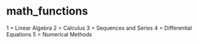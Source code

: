 # math_functions
1 = Linear Algebra
2 = Calculus
3 = Sequences and Series
4 = Differential Equations
5 = Numerical Methods
